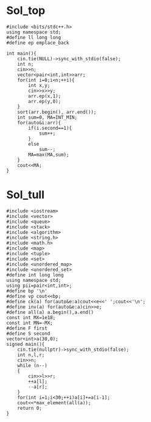 # Sol_top

    #include <bits/stdc++.h>
    using namespace std;
    #define ll long long
    #define ep emplace_back
    
    int main(){
        cin.tie(NULL)->sync_with_stdio(false);
        int n;
        cin>>n;
        vector<pair<int,int>>arr;
        for(int i=0;i<n;++i){
            int x,y;
            cin>>x>>y;
            arr.ep(x,1);
            arr.ep(y,0);
        }
        sort(arr.begin(), arr.end());
        int sum=0, MA=INT_MIN;
        for(auto&i:arr){
            if(i.second==1){
                sum++;
            }
            else
                sum--;
            MA=max(MA,sum);
        }
        cout<<MA;
    }

# Sol_tull
    #include <iostream>
    #include <vector>
    #include <queue>
    #include <stack>
    #include <algorithm>
    #include <string.h>
    #include <math.h>
    #include <map>
    #include <tuple>
    #include <set>
    #include <unordered_map>
    #include <unordered_set>
    #define int long long
    using namespace std;
    using pii=pair<int,int>;
    #define bp '\n'
    #define vp cout<<bp;
    #define ck(a) for(auto&e:a)cout<<e<<' ';cout<<'\n';
    #define inv(a) for(auto&e:a)cin>>e;
    #define all(a) a.begin(),a.end()
    const int MX=1e18;
    const int MN=-MX;
    #define F first 
    #define S second
    vector<int>a(30,0);
    signed main(){
        cin.tie(nullptr)->sync_with_stdio(false);
        int n,l,r;
        cin>>n;
        while (n--)
        {
            cin>>l>>r;
            ++a[l];
            --a[r];
        }
        for(int i=1;i<30;++i)a[i]+=a[i-1];
        cout<<*max_element(all(a));
        return 0;
    }   
